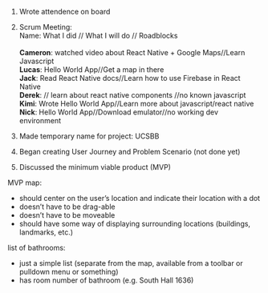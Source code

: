 1. Wrote attendence on board

2. Scrum Meeting: </br>
Name: What I did // What I will do // Roadblocks</br></br>
**Cameron**: watched video about React Native + Google Maps//Learn Javascript</br>
**Lucas**: Hello World App//Get a map in there</br>
**Jack**: Read React Native docs//Learn how to use Firebase in React Native</br>
**Derek**: // learn about react native components //no known javascript</br>
**Kimi**: Wrote Hello World App//Learn more about javascript/react native</br>
**Nick**: Hello World App//Download emulator//no working dev environment


3. Made temporary name for project: UCSBB

4. Began creating User Journey and Problem Scenario (not done yet)

5. Discussed the minimum viable product (MVP)

MVP map:
* should center on the user’s location and indicate their location with a dot
* doesn’t have to be drag-able
* doesn’t have to be moveable
* should have some way of displaying surrounding locations (buildings, landmarks, etc.)

list of bathrooms:
* just a simple list (separate from the map, available from a toolbar or pulldown menu or something)
* has room number of bathroom (e.g. South Hall 1636)
